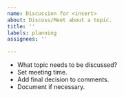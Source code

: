 ```yaml
---
name: Discussion for <insert>
about: Discuss/Meet about a topic.
title: ''
labels: planning
assignees: ''

---
```


- What topic needs to be discussed?
- Set meeting time.
- Add final decision to comments.
- Document if necessary.
